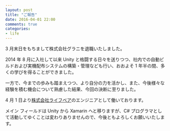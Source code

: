 ```yaml
---
layout: post
title: "ご報告"
date: 2016-04-01 22:00
comments: true
categories:
- life
---
```


3 月末日をもちまして株式会社グラニを退職いたしました。

2014 年 8 月に入社して以来 Unity と格闘する日々を送りつつ、社内での自動ビルドおよび実機配布システムの構築・管理なども行い、おおよそ 1 年半の間、多くの学びを得ることができました。

一方で、今までの歩みも踏まえつつ、より自分の力を活かし、また、今後様々な経験を積む機会について熟慮した結果、今回の決断に至りました。

4 月 1 日より[株式会社ライフベア](https://lifebear.com/recruit)のエンジニアとして働いております。

メイン フィールドは Unity から Xamarin へと移りますが、C# プログラマとして活動してゆくことは変わりありませんので、今後ともよろしくお願いいたします。